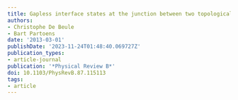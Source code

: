 ```yaml
---
title: Gapless interface states at the junction between two topological insulators
authors:
- Christophe De Beule
- Bart Partoens
date: '2013-03-01'
publishDate: '2023-11-24T01:48:40.069727Z'
publication_types:
- article-journal
publication: '*Physical Review B*'
doi: 10.1103/PhysRevB.87.115113
tags:
- article
---
```

